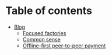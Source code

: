 # Table of contents

* [Blog](README.md)
  * [Focused factories](focused-factories.md)
  * [Common sense](common-sense.md)
  * [Offline-first peer-to-peer payment](offline-first-peer-to-peer-payment.md)
